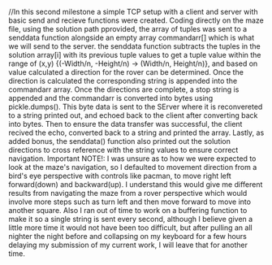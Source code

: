 //In this second milestone a simple TCP setup with a client and server with basic send and recieve functions were created. Coding directly on the maze file, using the solution path pprovided, the array of tuples was sent to a senddata function alongside an empty array commandarr[] which is what we will send to the server. the senddata function subtracts the tuples in the solution array[i] with its previous tuple values to get a tuple value within the range of (x,y) {(-Width/n, -Height/n) -> (Width/n, Height/n)}, and based on value calculated a direction for the rover can be determined. Once the direction is calculated the corresponding string is appended into the commandarr array. Once the directions are complete, a stop string is appended and the commandarr is converted into bytes using pickle.dumps(). This byte data is sent to the SErver where it is reconvereted to a string printed out, and echoed back to the client after converting back into bytes. Then to ensure the data transfer was successful, the client recived the echo, converted back to a string and printed the array. Lastly, as added bonus, the senddata() function also printed out the solution directions to cross reference with the string values to ensure correct navigation. Important NOTE!: I was unsure as to how we were expected to look at the maze's navigation, so I defaulted to movement direction from a bird's eye perspective with controls like pacman, to move right left forward(down) and backward(up). I understand this would give me different results from navigating the maze from a rover perspective which would involve more steps such as turn left and then move forward to move into another square. Also I ran out of time to work on a buffering function to make it so a single string is sent every second, although I believe given a little more time it would not have been too difficult, but after pulling an all nighter the night before and collapsing on my keyboard for a few hours delaying my submission of my current work, I will leave that for another time.  
